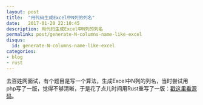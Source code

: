 ```yaml
---
layout: post
title:  "用代码生成Excel中N列的列名"
date:   2017-01-20 22:10:45
description: 用代码生成Excel中N列的列名
permalink: post/generate-N-columns-name-like-excel
disqus:
  id: generate-N-columns-name-like-excel
categories:
- blog
- rust
---
```


去百姓网面试，有个题目是写一个算法，生成Excel中N列的列名，当时尝试用php写了一版，觉得不够清晰，于是花了点儿时间用Rust重写了一版：[戳这里看源码](https://gist.github.com/Rivsen/160c9a99cad118c5397f4e270667c2f4)。
